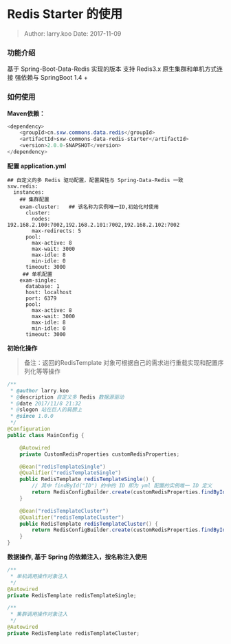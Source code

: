 Redis Starter 的使用
===

> Author: larry.koo  Date: 2017-11-09


### 功能介绍

基于 Spring-Boot-Data-Redis 实现的版本
支持 Redis3.x 原生集群和单机方式连接
强依赖与 SpringBoot 1.4 +

### 如何使用

**Maven依赖：**

```java
<dependency>
    <groupId>cn.sxw.commons.data.redis</groupId>
    <artifactId>sxw-commons-data-redis-starter</artifactId>
    <version>2.0.0-SNAPSHOT</version>
</dependency>
```

**配置 application.yml**

```smartyconfig
## 自定义的多 Redis 驱动配置，配置属性与 Spring-Data-Redis 一致
sxw.redis:
  instances:
    ## 集群配置
    exam-cluster:   ## 该名称为实例唯一ID,初始化时使用
      cluster:
        nodes: 192.168.2.100:7002,192.168.2.101:7002,192.168.2.102:7002
        max-redirects: 5
      pool:
        max-active: 8
        max-wait: 3000
        max-idle: 8
        min-idle: 0
      timeout: 3000
     ## 单机配置
    exam-single:
      database: 1
      host: localhost
      port: 6379
      pool:
        max-active: 8
        max-wait: 3000
        max-idle: 8
        min-idle: 0
      timeout: 3000
```

**初始化操作**

> 备注：返回的RedisTemplate 对象可根据自己的需求进行重载实现和配置序列化等等操作

```java
/**
 * @author larry.koo
 * @description 自定义多 Redis 数据源驱动
 * @date 2017/11/8 21:32
 * @slogon 站在巨人的肩膀上
 * @since 1.0.0
 */
@Configuration
public class MainConfig {

    @Autowired
    private CustomRedisProperties customRedisProperties;

    @Bean("redisTemplateSingle")
    @Qualifier("redisTemplateSingle")
    public RedisTemplate redisTemplateSingle() {
        // 其中 findById("ID") 的中的 ID 即为 yml 配置的实例唯一 ID 定义
        return RedisConfigBuilder.create(customRedisProperties.findById("exam-single")).build();
    }

    @Bean("redisTemplateCluster")
    @Qualifier("redisTemplateCluster")
    public RedisTemplate redisTemplateCluster() {
        return RedisConfigBuilder.create(customRedisProperties.findById("exam-cluster")).build();
    }
}
```

**数据操作, 基于 Spring 的依赖注入，按名称注入使用**

```java
/**
 * 单机调用操作对象注入
 */
@Autowired
private RedisTemplate redisTemplateSingle;

/**
 * 集群调用操作对象注入
 */
@Autowired
private RedisTemplate redisTemplateCluster;
```